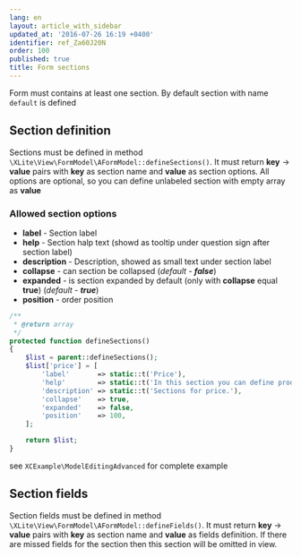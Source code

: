 ```yaml
---
lang: en
layout: article_with_sidebar
updated_at: '2016-07-26 16:19 +0400'
identifier: ref_Za60J20N
order: 100
published: true
title: Form sections
---
```

Form must contains at least one section. By default section with name `default` is defined

## Section definition

Sections must be defined in method `\XLite\View\FormModel\AFormModel::defineSections()`. It must return **key** -> **value** pairs with **key** as section name and **value** as section options. All options are optional, so you can define unlabeled section with empty array as **value**

### Allowed section options
*   **label** - Section label
*   **help** - Section halp text (showd as tooltip under question sign after section label)
*   **description** - Description, showed as small text under section label
*   **collapse** - can section be collapsed (*default - **false***)
*   **expanded** - is section expanded by default (only with **collapse** equal **true**) (*default - **true***)
*   **position** - order position

```php
/**
 * @return array
 */
protected function defineSections()
{
    $list = parent::defineSections();
    $list['price'] = [
        'label'       => static::t('Price'),
        'help'        => static::t('In this section you can define product price.'),
        'description' => static::t('Sections for price.'),
        'collapse'    => true,
        'expanded'    => false,
        'position'    => 100,
    ];

    return $list;
}
```

see `XCExample\ModelEditingAdvanced` for complete example

## Section fields

Section fields must be defined in method `\XLite\View\FormModel\AFormModel::defineFields()`. It must return **key** -> **value** pairs with **key** as section name and **value** as fields definition.
If there are missed fields for the section then this section will be omitted in view.
